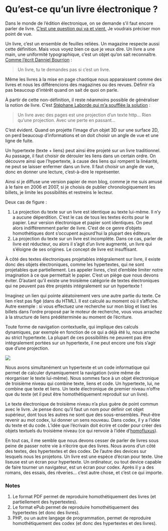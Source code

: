 # Qu’est-ce qu’un livre électronique ?

Dans le monde de l’édition électronique, on se demande s’il faut encore parler de livre. [C’est une question qui va et vient.](http://comprendrelelivrenumerique.com/2011/01/25/le-livre-numerique-cest-un-livre-oui-ou-non/) Je voudrais préciser mon point de vue.<span id="more-21088"></span>

Un livre, c’est un ensemble de feuilles reliées. Un magazine respecte aussi cette définition. Mais vous voyez bien ce que je veux dire. Un livre a une main, une uniformité typographique, c’est un objet qu’on sait reconnaître. [Comme l’écrit Danniel Bourrion](http://comprendrelelivrenumerique.com/2011/01/25/le-livre-numerique-cest-un-livre-oui-ou-non/#comment-42) :

> Un livre, tu te demandes pas si c’est un livre.

Même les livres à la mise en page chaotique nous apparaissent comme des livres et nous les différencions des magazines ou des revues. Définir n’a pas beaucoup d’intérêt quand on sait de quoi on parle.

À partir de cette non-définition, il reste néanmoins possible de généraliser la notion de livre. C’est [Stéphane Laborde qui m’a soufflée la solution](http://twitter.com/Galuel/status/27333504719126528) :

> Un livre avec des pages est une projection d’un texte http… Rien qu’une projection. Avec une perte en passant…

C’est évident. Quand on projette l’image d’un objet 3D sur une surface 2D, on perd beaucoup d’informations et on doit choisir un angle de vue et une ligne de fuite.

Un hypertexte (texte + liens) peut ainsi être projeté sur un livre traditionnel. Au passage, il faut choisir de dérouler les liens dans un certain ordre. On découvre ainsi que l’hypertexte, à cause des liens qui rompent la linéarité, ne peut se laisser enfermer dans un livre. Il faut choisir un angle de vue, donc en donner une lecture, c’est-à-dire le représenter.

Ainsi si je diffuse une version papier de mon blog, comme je me suis amusé à le faire en 2006 et 2007, si je choisis de publier chronologiquement les billets, je limite les possibilités et restreins le lecteur.

Deux cas de figure :

1. La projection du texte sur un livre est identique au texte lui-même. Il n’y a aucune déperdition. C’est le cas de tous les textes écrits pour le papier. Leur version électronique et papier sont identiques. On peut alors indifféremment parler de livre. C’est de ce genre d’objets homothétiques dont s’occupent aujourd’hui la plupart des éditeurs.
2. La projection du texte sur un livre est incomplète. Dans ce cas, parler de livre est réducteur, ou alors il s’agit d’un livre augmenté, un livre qui s’éloigne de ses origines. Le concept de livre est insuffisant.

À côté des textes électroniques projetables intégralement sur livre, il existe donc des objets électroniques, comme les hypertextes, qui ne sont projetables que partiellement. Les appeler livres, c’est d’emblée limiter notre imagination à ce que permettait le papier. C’est un piège que nous devons éviter. D’autant qu’il existe une troisième catégorie de textes électroniques qui ne peuvent pas être projetés intégralement sur un hypertexte !

Imaginez un lien qui pointe aléatoirement vers une autre partie du texte. Ce lien n’est pas figé (dans du HTML). Il est calculé au moment où il s’affiche. Autre exemple : si vous effectuez une recherche sur mon blog et lisez les billets dans l’ordre proposé par le moteur de recherche, vous vous arrachez à la structure de liens prédéterminée au moment de l’écriture.

Toute forme de navigation contextuelle, qui implique des calculs dynamiques, par exemple en fonction de ce qui a déjà été lu, nous arrache au strict hypertexte. La plupart de ces possibilités ne peuvent pas être intégralement portées sur un hypertexte, il ne peut encore une fois s’agir que d’une projection.

![](https://tcrouzet.com/images_tc/2011/01/ebook.jpg)

Nous avons simultanément un hypertexte et un code informatique qui permet de calculer dynamiquement la navigation (voire même de réorganiser le texte lui-même). Nous sommes face à un objet électronique de troisième niveau qui combine texte, liens et code. Un hypertexte, lui, ne combine que texte et liens. Un texte électronique de premier niveau n’offre que du texte (et il peut être homothétiquement reproduit sur un livre).

Le texte électronique de troisième niveau n’a plus guère de point commun avec le livre. Je pense donc qu’il faut un nom pour définir cet objet supérieur, dont tous les autres ne sont que des sous-ensembles. Peut-être revenir au mot codex, lui donner un sens nouveau. Dans codex, il y a l’idée du texte et du code. L’idée que l’écrivain doit écrire et coder pour créer des objets textuels du troisième niveau (ce qui renvoie à l’idée d’[homofluxus](https://tcrouzet.com/2011/01/23/nous-serons-les-premiers/)).

En tout cas, il me semble que nous devons cesser de parler de livres sous peine de passer notre vie à n’écrire que des livres. Nous avons d’un côté des textes, des hypertextes et des codex. De l’autre des devices sur lesquels nous les projetons. Un livre est une espèce d’écran pour texte. Une liseuse est un écran pour hypertexte. Un ordinateur, ou tout device capable de faire tourner un navigateur, est un écran pour codex. Après il y a des romans, des essais, des rêveries… c’est autre chose, et c’est ce qui importe.

### Notes

1. Le format PDF permet de reproduire homothétiquement des livres (et partiellement des hypertextes).
2. Le format ePub permet de reproduire homothétiquement des hypertextes (et donc des livres).
3. PHP, ou un autre langage de programmation, permet de reproduire homothétiquement des codex (et donc des hypertextes et des livres).